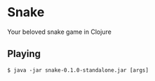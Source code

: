 # Snake

Your beloved snake game in Clojure

## Playing
``` 
$ java -jar snake-0.1.0-standalone.jar [args]
```
